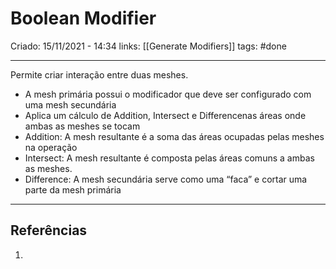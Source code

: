 # Boolean Modifier
Criado: 15/11/2021 - 14:34
links: [[Generate Modifiers]]
tags: #done 

---

Permite criar interação entre duas meshes.
  - A mesh primária possui o modificador que deve ser configurado com uma mesh secundária
  - Aplica um cálculo de Addition, Intersect e Differencenas áreas onde ambas as meshes se tocam
  - Addition: A mesh resultante é a soma das áreas ocupadas pelas meshes na operação
  - Intersect: A mesh resultante é composta pelas áreas comuns a ambas as meshes.
  - Difference: A mesh secundária serve como uma “faca” e cortar uma parte da mesh primária

---
## Referências
1.